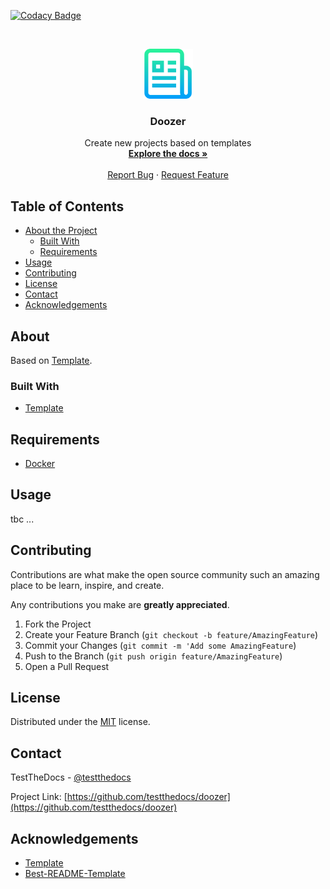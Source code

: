 [![Codacy Badge](https://api.codacy.com/project/badge/Grade/c082c23ebfab4edeb4945c4130ca9d62)](https://www.codacy.com/app/svx/doozer?utm_source=github.com&amp;utm_medium=referral&amp;utm_content=testthedocs/doozer&amp;utm_campaign=Badge_Grade)

<!-- PROJECT LOGO -->
<br />
<p align="center">
  <a href="https://github.com/testthedocs/doozer">
    <img src="_static/logo.png" alt="Logo" width="80" height="80">
  </a>

  <h3 align="center">Doozer</h3>

  <p align="center">
    Create new projects based on templates
    <br />
    <a href="https://github.com/testthedocs/doozer"><strong>Explore the docs »</strong></a>
    <br />
    <br />
    <a href="https://github.com/othneildrew/Best-README-Template/issues">Report Bug</a>
    ·
    <a href="https://github.com/othneildrew/Best-README-Template/issues">Request Feature</a>
  </p>
</p>

<!-- TABLE OF CONTENTS -->
## Table of Contents

- [About the Project](#about)
  - [Built With](#built-with)
  - [Requirements](#requirements)
- [Usage](#usage)
- [Contributing](#contributing)
- [License](#license)
- [Contact](#contact)
- [Acknowledgements](#acknowledgements)



<!-- ABOUT THE PROJECT -->
## About

Based on [Template](https://github.com/fabiospampinato/template).

### Built With

- [Template](https://github.com/fabiospampinato/template)

## Requirements

- [Docker](https://www.docker.com/)


<!-- USAGE EXAMPLES -->
## Usage

tbc ...

<!-- CONTRIBUTING -->
## Contributing

Contributions are what make the open source community such an amazing place to be learn, inspire, and create.

Any contributions you make are **greatly appreciated**.

1. Fork the Project
2. Create your Feature Branch (`git checkout -b feature/AmazingFeature`)
3. Commit your Changes (`git commit -m 'Add some AmazingFeature`)
4. Push to the Branch (`git push origin feature/AmazingFeature`)
5. Open a Pull Request

<!-- LICENSE -->
## License

Distributed under the [MIT](https://choosealicense.com/licenses/mit) license.

<!-- CONTACT -->
## Contact

TestTheDocs - [@testthedocs](https://twitter.com/testthedocs)

Project Link: [https://github.com/testthedocs/doozer](https://github.com/testthedocs/doozer)

<!-- ACKNOWLEDGEMENTS -->
## Acknowledgements

- [Template](https://github.com/fabiospampinato/template)
- [Best-README-Template](https://github.com/testthedocs/Best-README-Template)
